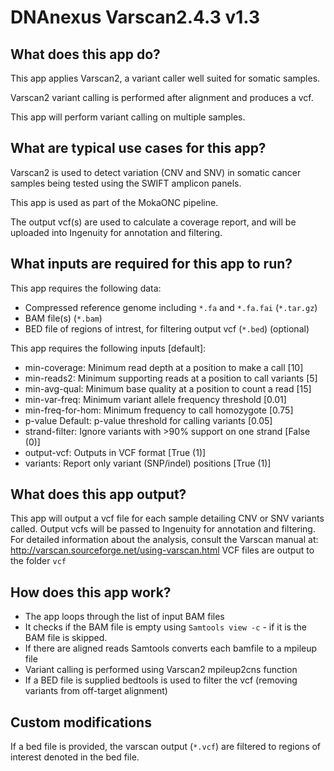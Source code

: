 # DNAnexus Varscan2.4.3 v1.3

## What does this app do?
This app applies Varscan2, a variant caller well suited for somatic samples.

Varscan2 variant calling is performed after alignment and produces a vcf.

This app will perform variant calling on multiple samples. 


## What are typical use cases for this app?
Varscan2 is used to detect variation (CNV and SNV) in somatic cancer samples being tested using the SWIFT amplicon panels. 

This app is used as part of the MokaONC pipeline.

The output vcf(s) are used to calculate a coverage report, and will be uploaded into Ingenuity for annotation and filtering.

## What inputs are required for this app to run?

This app requires the following data:

- Compressed reference genome including `*.fa` and `*.fa.fai` (`*.tar.gz`)
- BAM file(s) (`*.bam`)
- BED file of regions of intrest, for filtering output vcf (`*.bed`) (optional)

This app requires the following inputs [default]:

-	min-coverage:	Minimum read depth at a position to make a call [10]
-	min-reads2:	Minimum supporting reads at a position to call variants [5]
-	min-avg-qual:	Minimum base quality at a position to count a read [15]
-	min-var-freq:	Minimum variant allele frequency threshold [0.01]
-	min-freq-for-hom:	Minimum frequency to call homozygote [0.75]
-	p-value	Default: p-value threshold for calling variants [0.05]
-	strand-filter:	Ignore variants with >90% support on one strand [False (0)]
-	output-vcf:	Outputs in VCF format [True (1)]
-	variants:	Report only variant (SNP/indel) positions [True (1)]


## What does this app output?
This app will output a vcf file for each sample detailing CNV or SNV variants called. Output vcfs will be passed to Ingenuity for annotation and filtering.
For detailed information about the analysis, consult the Varscan manual at:
http://varscan.sourceforge.net/using-varscan.html
VCF files are output to the folder `vcf`

## How does this app work?
- The app loops through the list of input BAM files
- It checks if the BAM file is empty using `Samtools view -c` - if it is the BAM file is skipped. 
- If there are aligned reads Samtools converts each bamfile to a mpileup file 
- Variant calling is performed using Varscan2 mpileup2cns function
- If a BED file is supplied bedtools is used to filter the vcf (removing variants from off-target alignment)


## Custom modifications
If a bed file is provided, the varscan output (`*.vcf`) are filtered to regions of interest denoted in the bed file. 
